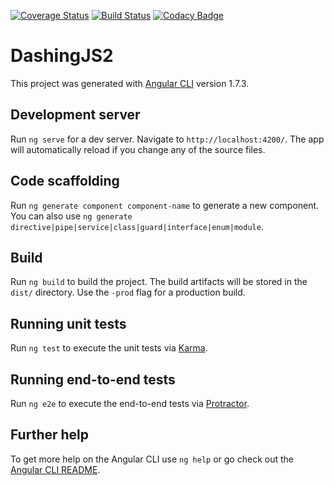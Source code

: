 [![Coverage Status](https://coveralls.io/repos/github/sebdurrbach/dashingJS2/badge.svg?branch=master)](https://coveralls.io/github/sebdurrbach/dashingJS2?branch=master)
[![Build Status](https://travis-ci.org/sebdurrbach/dashingJS2.svg?branch=master)](https://travis-ci.org/sebdurrbach/dashingJS2)
[![Codacy Badge](https://api.codacy.com/project/badge/Grade/4cda0db884ab404bb1ca4d2c0d5e934c)](https://www.codacy.com/app/sebdurrbach/dashingJS2?utm_source=github.com&amp;utm_medium=referral&amp;utm_content=sebdurrbach/dashingJS2&amp;utm_campaign=Badge_Grade)

# DashingJS2

This project was generated with [Angular CLI](https://github.com/angular/angular-cli) version 1.7.3.

## Development server

Run `ng serve` for a dev server. Navigate to `http://localhost:4200/`. The app will automatically reload if you change any of the source files.

## Code scaffolding

Run `ng generate component component-name` to generate a new component. You can also use `ng generate directive|pipe|service|class|guard|interface|enum|module`.

## Build

Run `ng build` to build the project. The build artifacts will be stored in the `dist/` directory. Use the `-prod` flag for a production build.

## Running unit tests

Run `ng test` to execute the unit tests via [Karma](https://karma-runner.github.io).

## Running end-to-end tests

Run `ng e2e` to execute the end-to-end tests via [Protractor](http://www.protractortest.org/).

## Further help

To get more help on the Angular CLI use `ng help` or go check out the [Angular CLI README](https://github.com/angular/angular-cli/blob/master/README.md).
